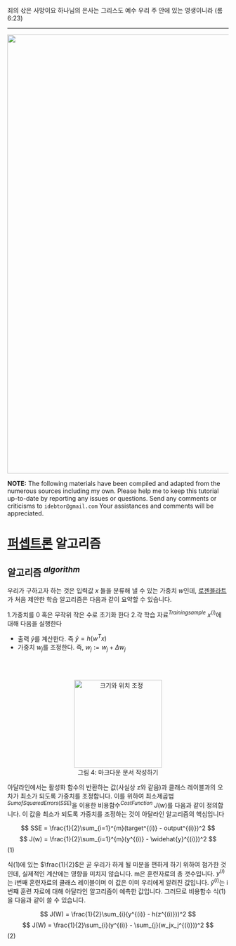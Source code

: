 죄의 삯은 사망이요 하나님의 은사는 그리스도 예수 우리 주 안에 있는 영생이니라 (롬6:23)

----
<center><img src="https://github.com/idebtor/DSpy/blob/cab9662b5ff01661ef8034289c92287d02b8e1ed/images/chap2/markdown_tutorial.jpg?raw=true" width=1000></center>


__NOTE:__ The following materials have been compiled and adapted from the numerous sources including my own. Please help me to keep this tutorial up-to-date by reporting any issues or questions. 
Send any comments or criticisms to `idebtor@gmail.com` Your assistances and comments will be appreciated.

# [퍼셉트론](https://ko.wikipedia.org/wiki/%ED%8D%BC%EC%85%89%ED%8A%B8%EB%A1%A0) 알고리즘

## 알고리즘 $^{algorithm}$

우리가 구하고자 하는 것은 입력값 $x$ 들을 분류해 낼 수 있는 가중치 $w$인데, [로젠블라트](https://ko.wikipedia.org/wiki/%ED%94%84%EB%9E%91%ED%81%AC_%EB%A1%9C%EC%A0%A0%EB%B8%94%EB%9E%AB)가 처음 제안한 학습 알고리즘은 다음과 같이 요약할 수 있습니다.


1.가중치를 $0$ 혹은 무작위 작은 수로 초기화 한다
2.각 학습 자료$^{Training sample}$ $x^{(i)}$에 대해 다음을 실행한다

* 출력 $\widehat{y}$를 계산한다. 즉 $\widehat{y} = h(w^Tx)$
* 가중치 $w_j$를 조정한다. 즉, $w_j := w_j + \Delta w_j$

<br> </br>

<center><img src="https://github.com/idebtor/KMOOC-ML/blob/master/ipynb/images/joyai/person.png?raw=true" width=200 title="크기와 위치 조정"></center>
<center>그림 4: 마크다운 문서 작성하기  </center>

아달라인에서는 활성화 함수의 반환하는 값(사실상 z와 같음)과 클래스 레이블과의 오차가 최소가 되도록 가중치를 조정합니다. 이를 위하여 최소제곱법$^{Sum of Squared Errors(SSE)}$을 이용한 비용함수$^{Cost Function}$ $J(w)$를 다음과 같이 정의합니다. 이 값을 최소가 되도록 가중치를 조정하는 것이 아달라인 알고리즘의 핵심입니다


$$
SSE = \frac{1}{2}\sum_{i=1}^{m}(target^{(i)} - output^{(i)})^2
$$
$$
J(w) = \frac{1}{2}\sum_{i=1}^{m}(y^{(i)} - \widehat{y}^{(i)})^2 
$$(1)

식(1)에 있는 $\frac{1}{2}$은 곧 우리가 하게 될 미분을 편하게 하기 위하여 첨가한 것인데, 실제적인 계산에는 영향을 미치지 않습니다. m은 훈련자료의 총 갯수입니다. $y^{(i)}$는 i번째 훈련자료의 클래스 레이블이며 이 값은 이미 우리에게 알려진 값입니다. $\widehat{y}^{(i)}$는 i번쨰 훈련 자료에 대해 아달라인 알고리즘이 예측한 값입니다. 그러므로 비용함수 식(1)을 다음과 같이 쓸 수 있습니다.

$$
J(W) = \frac{1}{2}\sum_{i}(y^{(i)} - h(z^{(i)}))^2
$$
$$
J(W) = \frac{1}{2}\sum_{i}(y^{(i)} - \sum_{j}(w_jx_j^{(i)}))^2
$$(2)

